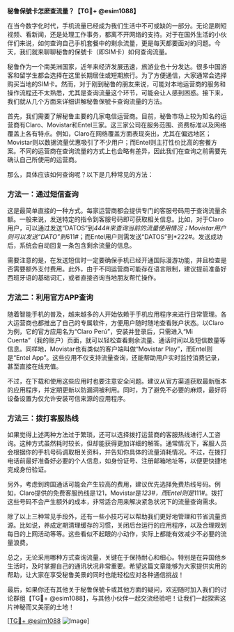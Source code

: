 **秘鲁保號卡怎麽查流量？【TG💪+ @esim1088】**

在当今数字化时代，手机流量已经成为我们生活中不可或缺的一部分。无论是刷短视频、看新闻，还是处理工作事务，都离不开网络的支持。对于在国外生活的小伙伴们来说，如何查询自己手机套餐中的剩余流量，更是每天都要面对的问题。今天，我们就来聊聊秘鲁的保號卡（即SIM卡）如何查询流量。

秘鲁作为一个南美洲国家，近年来经济发展迅速，旅游业也十分发达。很多中国游客和留学生都会选择在这里长期居住或短期旅行。为了方便通信，大家通常会选择购买当地的SIM卡。然而，对于刚到秘鲁的朋友来说，可能对本地运营商的服务和操作流程还不太熟悉，尤其是查询流量这个环节，可能会让人感到困惑。接下来，我们就从几个方面来详细讲解秘鲁保號卡查询流量的方法。

首先，我们需要了解秘鲁主要的几家电信运营商。目前，秘鲁市场上较为知名的运营商有Claro、Movistar和Entel三家。这三家公司在服务范围、资费标准以及网络覆盖上各有特点。例如，Claro在网络覆盖方面表现突出，尤其在偏远地区；Movistar则以数据流量优惠吸引了不少用户；而Entel则主打性价比高的套餐方案。不同的运营商在查询流量的方式上也会略有差异，因此我们在查询之前需要先确认自己所使用的运营商。

那么，具体应该如何查询呢？以下是几种常见的方法：

### 方法一：通过短信查询

这是最简单直接的一种方式。每家运营商都会提供专门的客服号码用于查询流量余额。一般来说，发送特定的指令到客服号码即可获取相关信息。比如，对于Claro用户，可以通过发送“DATOS”到*444#来查询当前的流量使用情况；Movistar用户则可以发送“DATO”到*611#；而Entel用户则需发送“DATOS”到*222#。发送成功后，系统会自动回复一条包含剩余流量的信息。

需要注意的是，在发送短信时一定要确保手机已经开通国际漫游功能，并且检查是否需要额外支付费用。此外，由于不同运营商可能存在语言限制，建议提前准备好西班牙语的基础词汇，或者直接咨询当地朋友帮忙操作。

### 方法二：利用官方APP查询

随着智能手机的普及，越来越多的人开始依赖于手机应用程序来进行日常管理。各大运营商也都推出了自己的专属软件，方便用户随时随地查看账户状态。以Claro为例，它的官方应用名为“Claro Perú”，安装并登录后，只需进入“Mi Cuenta”（我的账户）页面，就可以轻松查看剩余流量、通话时间以及短信数量等信息。同样地，Movistar也有类似的客户端叫做“Movistar Play”，而Entel则是“Entel App”。这些应用不仅支持流量查询，还能帮助用户实时监控消费记录，甚至直接在线充值。

不过，在下载和使用这些应用时也要注意安全问题。建议从官方渠道获取最新版本的应用程序，并定期更新以防漏洞被利用。同时，为了避免不必要的麻烦，最好将设备设置为仅允许安装可信来源的应用程序。

### 方法三：拨打客服热线

如果觉得上述两种方法过于繁琐，还可以选择拨打运营商的客服热线进行人工咨询。这种方式虽然耗时较长，但却能获得更加详细的解答。通常情况下，客服人员会根据你的手机号码调取相关资料，并告知你具体的流量消耗情况。不过，在拨打电话前最好准备好必要的个人信息，如身份证号、注册邮箱地址等，以便更快捷地完成身份验证。

另外，考虑到跨国通话可能会产生较高的费用，建议优先选择免费热线号码。例如，Claro提供的免费客服热线是121，Movistar是*123#，而Entel则是*111#。拨打这些号码不会产生额外的成本，非常适合用来解决紧急状况下的流量查询需求。

除了以上三种常见手段外，还有一些小技巧可以帮助我们更好地管理和节省流量资源。比如说，养成定期清理缓存的习惯，关闭后台运行的应用程序，以及合理规划每日的上网活动等等。这些看似不起眼的小动作，实际上都能有效减少不必要的流量浪费。

总之，无论采用哪种方式查询流量，关键在于保持耐心和细心。特别是在异国他乡生活时，及时掌握自己的通讯状况非常重要。希望这篇文章能够为大家提供实用的帮助，让大家在享受秘鲁美景的同时也能轻松应对各种通信挑战！

最后，如果你还有其他关于秘鲁保號卡或其他方面的疑问，欢迎随时加入我们的讨论群组【TG💪+ @esim1088】，与其他小伙伴一起交流经验吧！让我们一起探索这片神秘而又美丽的土地！

[[TG💪+ @esim1088](https://t.me/s/esim1088) ![Image](https://i.postimg.cc/4NQfJmqS/Snipaste-2025-05-13-00-14-12.png)]